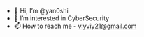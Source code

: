 - 👋 Hi, I’m @yan0shi
- 👀 I’m interested in CyberSecurity
- 📫 How to reach me - viyviy21@gmail.com

<!---
yan0shi/yan0shi is a ✨ special ✨ repository because its `README.md` (this file) appears on your GitHub profile.
You can click the Preview link to take a look at your changes.
--->
